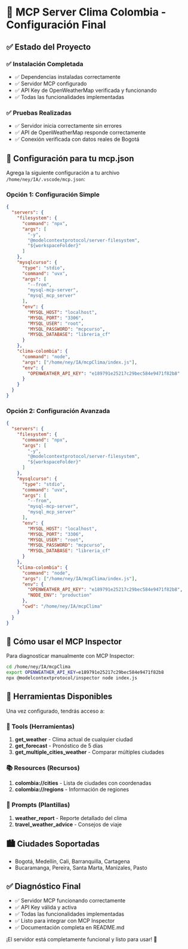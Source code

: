 # 🎉 MCP Server Clima Colombia - Configuración Final

## ✅ Estado del Proyecto

### ✅ Instalación Completada
- ✅ Dependencias instaladas correctamente
- ✅ Servidor MCP configurado
- ✅ API Key de OpenWeatherMap verificada y funcionando
- ✅ Todas las funcionalidades implementadas

### ✅ Pruebas Realizadas
- ✅ Servidor inicia correctamente sin errores
- ✅ API de OpenWeatherMap responde correctamente
- ✅ Conexión verificada con datos reales de Bogotá

## 🚀 Configuración para tu mcp.json

Agrega la siguiente configuración a tu archivo `/home/ney/IA/.vscode/mcp.json`:

### Opción 1: Configuración Simple
```json
{
  "servers": {
    "filesystem": {
      "command": "npx",
      "args": [
        "-y",
        "@modelcontextprotocol/server-filesystem",
        "${workspaceFolder}"
      ]
    },
    "mysqlcurso": {
      "type": "stdio",
      "command": "uvx",
      "args": [
        "--from",
        "mysql-mcp-server",
        "mysql_mcp_server"
      ],
      "env": {
        "MYSQL_HOST": "localhost",
        "MYSQL_PORT": "3306",
        "MYSQL_USER": "root",
        "MYSQL_PASSWORD": "mcpcurso",
        "MYSQL_DATABASE": "libreria_cf"
      }
    },
    "clima-colombia": {
      "command": "node",
      "args": ["/home/ney/IA/mcpClima/index.js"],
      "env": {
        "OPENWEATHER_API_KEY": "e189791e25217c29bec584e9471f82b8"
      }
    }
  }
}
```

### Opción 2: Configuración Avanzada
```json
{
  "servers": {
    "filesystem": {
      "command": "npx",
      "args": [
        "-y",
        "@modelcontextprotocol/server-filesystem",
        "${workspaceFolder}"
      ]
    },
    "mysqlcurso": {
      "type": "stdio",
      "command": "uvx",
      "args": [
        "--from",
        "mysql-mcp-server",
        "mysql_mcp_server"
      ],
      "env": {
        "MYSQL_HOST": "localhost",
        "MYSQL_PORT": "3306",
        "MYSQL_USER": "root",
        "MYSQL_PASSWORD": "mcpcurso",
        "MYSQL_DATABASE": "libreria_cf"
      }
    },
    "clima-colombia": {
      "command": "node",
      "args": ["/home/ney/IA/mcpClima/index.js"],
      "env": {
        "OPENWEATHER_API_KEY": "e189791e25217c29bec584e9471f82b8",
        "NODE_ENV": "production"
      },
      "cwd": "/home/ney/IA/mcpClima"
    }
  }
}
```

## 🔧 Cómo usar el MCP Inspector

Para diagnosticar manualmente con MCP Inspector:

```bash
cd /home/ney/IA/mcpClima
export OPENWEATHER_API_KEY=e189791e25217c29bec584e9471f82b8
npx @modelcontextprotocol/inspector node index.js
```

## 🎯 Herramientas Disponibles

Una vez configurado, tendrás acceso a:

### 🔧 Tools (Herramientas)
1. **get_weather** - Clima actual de cualquier ciudad
2. **get_forecast** - Pronóstico de 5 días
3. **get_multiple_cities_weather** - Comparar múltiples ciudades

### 📚 Resources (Recursos)
1. **colombia://cities** - Lista de ciudades con coordenadas
2. **colombia://regions** - Información de regiones

### 📝 Prompts (Plantillas)
1. **weather_report** - Reporte detallado del clima
2. **travel_weather_advice** - Consejos de viaje

## 🏙️ Ciudades Soportadas
- Bogotá, Medellín, Cali, Barranquilla, Cartagena
- Bucaramanga, Pereira, Santa Marta, Manizales, Pasto

## ✅ Diagnóstico Final
- ✅ Servidor MCP funcionando correctamente
- ✅ API Key válida y activa
- ✅ Todas las funcionalidades implementadas
- ✅ Listo para integrar con MCP Inspector
- ✅ Documentación completa en README.md

¡El servidor está completamente funcional y listo para usar! 🎉
